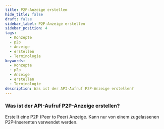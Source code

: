 ```yaml
---
title: P2P-Anzeige erstellen
hide_title: false
draft: false
sidebar_label: P2P-Anzeige erstellen
sidebar_position: 4
tags:
  - Konzepte
  - p2p
  - Anzeige
  - erstellen
  - Terminologie
keywords:
  - Konzepte
  - p2p
  - Anzeige
  - erstellen
  - Terminologie
description: Was ist der API-Aufruf P2P-Anzeige erstellen?
---
```


### Was ist der API-Aufruf P2P-Anzeige erstellen?

Erstellt eine P2P (Peer to Peer) Anzeige. Kann nur von einem zugelassenen P2P-Inserenten verwendet werden.
